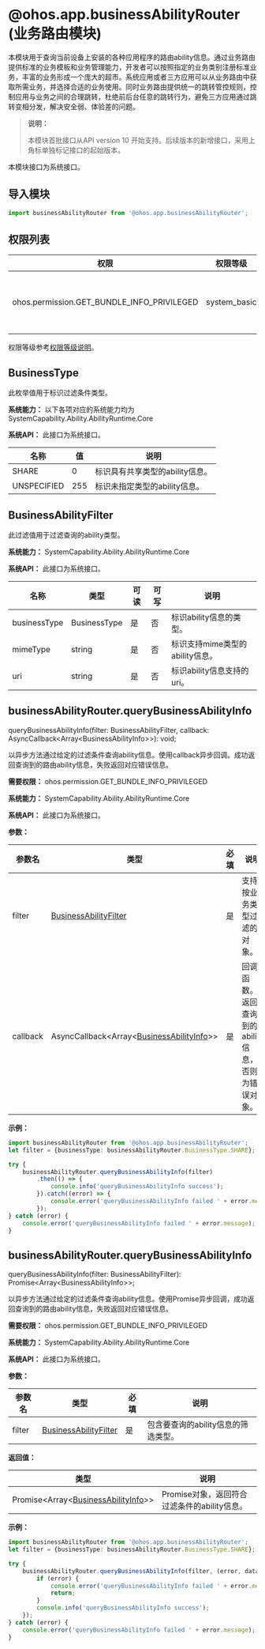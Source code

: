 # @ohos.app.businessAbilityRouter (业务路由模块)

本模块用于查询当前设备上安装的各种应用程序的路由ability信息。通过业务路由提供标准的业务模板和业务管理能力，开发者可以按照指定的业务类别注册标准业务，丰富的业务形成一个庞大的超市。系统应用或者三方应用可以从业务路由中获取所需业务，并选择合适的业务使用。同时业务路由提供统一的跳转管控规则，控制应用与业务之间的合理跳转，杜绝前后台任意的跳转行为，避免三方应用通过跳转变相分发，解决安全弱、体验差的问题。

> **说明：**
>
> 本模块首批接口从API version 10 开始支持。后续版本的新增接口，采用上角标单独标记接口的起始版本。

本模块接口为系统接口。

## 导入模块

``` ts
import businessAbilityRouter from '@ohos.app.businessAbilityRouter';
```

## 权限列表

| 权限                                       | 权限等级     | 描述                 |
| ------------------------------------------ | ------------ | -------------------- |
| ohos.permission.GET_BUNDLE_INFO_PRIVILEGED | system_basic | 可查询所有应用信息。 |

权限等级参考[权限等级说明](../../security/accesstoken-overview.md#权限等级说明)。

## BusinessType

此枚举值用于标识过滤条件类型。

**系统能力：** 以下各项对应的系统能力均为SystemCapability.Ability.AbilityRuntime.Core

**系统API：**  此接口为系统接口。

| 名称        | 值   | 说明                                 |
| ----------- | ---- | ------------------------------------ |
| SHARE       | 0    | 标识具有共享类型的ability信息。 |
| UNSPECIFIED | 255  | 标识未指定类型的ability信息。   |

## BusinessAbilityFilter

此过滤值用于过滤查询的ability类型。

**系统能力：** SystemCapability.Ability.AbilityRuntime.Core

**系统API：**  此接口为系统接口。

| 名称         | 类型         | 可读 | 可写 | 说明                                   |
| ------------ | ------------ | ---- | ---- | -------------------------------------- |
| businessType | BusinessType | 是   | 否   | 标识ability信息的类型。           |
| mimeType     | string       | 是   | 否   | 标识支持mime类型的ability信息。 |
| uri          | string       | 是   | 否   | 标识ability信息支持的uri。        |

## businessAbilityRouter.queryBusinessAbilityInfo

queryBusinessAbilityInfo(filter: BusinessAbilityFilter, callback: AsyncCallback\<Array\<BusinessAbilityInfo\>\>): void;

以异步方法通过给定的过滤条件查询ability信息。使用callback异步回调。成功返回查询到的路由ability信息，失败返回对应错误信息。

**需要权限：** ohos.permission.GET_BUNDLE_INFO_PRIVILEGED

**系统能力：** SystemCapability.Ability.AbilityRuntime.Core

**系统API：**  此接口为系统接口。

**参数：**

| 参数名       | 类型     | 必填   | 说明                                    |
| ----------- | ------ | ---- | --------------------------------------- |
| filter | [BusinessAbilityFilter](#businessabilityfilter) | 是    | 支持按业务类型过滤的对象。 |
| callback | AsyncCallback\<Array\<[BusinessAbilityInfo](js-apis-bundleManager-businessAbilityInfo.md#businessabilityinfo)\>\> | 是 | 回调函数。返回查询到的ability信息，否则为错误对象。 |

**示例：**

```ts
import businessAbilityRouter from '@ohos.app.businessAbilityRouter';
let filter = {businessType: businessAbilityRouter.BusinessType.SHARE};

try {
    businessAbilityRouter.queryBusinessAbilityInfo(filter)
        .then(() => {
            console.info('queryBusinessAbilityInfo success');
        }).catch((error) => {
            console.error('queryBusinessAbilityInfo failed ' + error.message);
        });
} catch (error) {
    console.error('queryBusinessAbilityInfo failed ' + error.message);
}
```

## businessAbilityRouter.queryBusinessAbilityInfo

queryBusinessAbilityInfo(filter: BusinessAbilityFilter): Promise\<Array\<BusinessAbilityInfo\>\>;

以异步方法通过给定的过滤条件查询ability信息。使用Promise异步回调，成功返回查询到的路由ability信息，失败返回对应错误信息。

**需要权限：** ohos.permission.GET_BUNDLE_INFO_PRIVILEGED

**系统能力：** SystemCapability.Ability.AbilityRuntime.Core

**系统API：**  此接口为系统接口。

**参数：**

| 参数名       | 类型                              | 必填   | 说明                                    |
| ----------- | ------------------------------- | ---- | --------------------------------------- |
| filter | [BusinessAbilityFilter](#businessabilityfilter) | 是    | 包含要查询的ability信息的筛选类型。  |

**返回值：**

| 类型                                                         | 说明                                        |
| ------------------------------------------------------------ | ------------------------------------------- |
| Promise\<Array\<[BusinessAbilityInfo](js-apis-bundleManager-businessAbilityInfo.md#businessabilityinfo)\>\> | Promise对象，返回符合过滤条件的ability信息。 |

**示例：**

```ts
import businessAbilityRouter from '@ohos.app.businessAbilityRouter';
let filter = {businessType: businessAbilityRouter.BusinessType.SHARE};

try {
    businessAbilityRouter.queryBusinessAbilityInfo(filter, (error, data) => {
        if (error) {
            console.error('queryBusinessAbilityInfo failed ' + error.message);
            return;
        }
        console.info('queryBusinessAbilityInfo success');
    });
} catch (error) {
    console.error('queryBusinessAbilityInfo failed ' + error.message);
}
```
